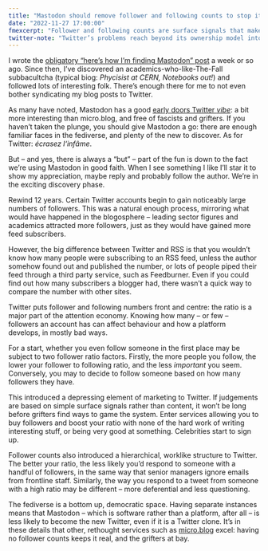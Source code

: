 ```yaml
---
title: "Mastodon should remove follower and following counts to stop it becoming like Twitter"
date: "2022-11-27 17:00:00"
fmexcerpt: "Follower and following counts are surface signals that make Twitter more of a marketing platform, encouraging grifters and affecting behaviour. Mastodon would be better without them."
twitter-note: "Twitter’s problems reach beyond its ownership model into the service itself."
---
```



I wrote the [obligatory “here’s how I’m finding Mastodon” post](/paternoster/posts/initial-thoughts-on-mastodon/) a week or so ago. Since then, I’ve discovered an academics-who-like-The-Fall subbacultcha (typical biog: <i>Phycisist at CERN, Notebooks out!</i>) and followed lots of interesting folk. There’s enough there for me to not even bother syndicating my blog posts to Twitter.

As many have noted, Mastodon has a good [early doors Twitter _vibe_](https://adactio.com/journal/19650): a bit more interesting than micro.blog, and free of fascists and grifters. If you haven’t taken the plunge, you should give Mastodon a go: there are enough familiar faces in the fediverse, and plenty of the new to discover. As for Twitter: <i>écrasez l‘infâme</i>.

But – and yes, there is always a “but” – part of the fun is down to the fact we’re using Mastodon in good faith. When I see something I like I’ll star it to show my appreciation, maybe reply and probably follow the author. We’re in the exciting discovery phase.

Rewind 12 years. Certain Twitter accounts begin to gain noticeably large numbers of followers. This was a natural enough process, mirroring what would have happened in the blogosphere –  leading sector figures and academics attracted more followers, just as they would have gained more feed subscribers.

However, the big difference between Twitter and RSS is that you wouldn’t know how many people were subscribing to an RSS feed, unless the author somehow found out and published the number, or lots of people piped their feed through a third party service, such as Feedburner. Even if you could find out how many subscribers a blogger had, there wasn’t a quick way to compare the number with other sites.

Twitter puts follower and following numbers front and centre: the ratio is a major part of the attention economy. Knowing how many – or few – followers an account has can affect behaviour and how a platform develops, in mostly bad ways.

For a start, whether you even follow someone in the first place may be subject to two follower ratio factors. Firstly, the more people you follow, the lower your follower to following ratio, and the less _important_ you seem. Conversely, you may to decide to follow someone based on how many followers they have.

This introduced a depressing element of marketing to Twitter. If judgements are based on simple surface signals rather than content, it won’t be long before grifters find ways to game the system. Enter services allowing you to buy followers and boost your ratio with none of the hard work of writing interesting stuff, or being very good at something. Celebrities start to sign up.

Follower counts also introduced a hierarchical, worklike structure to Twitter. The better your ratio, the less likely you’d respond to someone with a handful of followers, in the same way that senior managers ignore emails from frontline staff. Similarly, the way you respond to a tweet from someone with a high ratio may be different – more deferential and less questioning.

The fediverse is a bottom up, democratic space. Having separate instances means that Mastodon – which is software rather than a platform, after all – is less likely to become the new Twitter, even if it is a Twitter clone. It’s in these details that other, rethought services such as [micro.blog](https://micro.blog) excel: having no follower counts keeps it real, and the grifters at bay.










